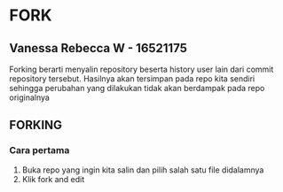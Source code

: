 # FORK
## Vanessa Rebecca W - 16521175

<p>Forking berarti menyalin repository beserta history user lain dari commit repository tersebut. Hasilnya akan tersimpan pada repo kita sendiri sehingga perubahan yang dilakukan tidak akan berdampak pada repo originalnya</p>

## FORKING
### Cara pertama
<ol>
    <li>Buka repo yang ingin kita salin dan pilih salah satu file didalamnya</li>
    <li>Klik fork and edit</li>
</ol>
